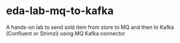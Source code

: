 # eda-lab-mq-to-kafka
A hands-on lab to send sold item from store to MQ and then to Kafka (Confluent or Strimzi) using MQ Kafka connector
